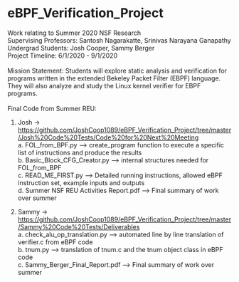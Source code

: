 # eBPF_Verification_Project
Work relating to Summer 2020 NSF Research \
Supervising Professors: Santosh Nagarakatte, Srinivas Narayana Ganapathy \
Undergrad Students: Josh Cooper, Sammy Berger \
Project Timeline: 6/1/2020 - 9/1/2020 \
\
Mission Statement: Students will explore static analysis and verification for programs written in the extended Bekeley Packet Filter (EBPF) language. They will also analyze and study the Linux kernel verifier for EBPF programs.\
\
Final Code from Summer REU:
1.  Josh -> https://github.com/JoshCoop1089/eBPF_Verification_Project/tree/master/Josh%20Code%20Tests/Code%20for%20Next%20Meeting \
    a. FOL_from_BPF.py  --> create_program function to execute a specific list of instructions and produce the results \
    b. Basic_Block_CFG_Creator.py  --> internal structures needed for FOL_from_BPF \
    c. READ_ME_FIRST.py  --> Detailed running instructions, allowed eBPF instruction set, example inputs and outputs \
    d. Summer NSF REU Activities Report.pdf  --> Final summary of work over summer

2.  Sammy -> https://github.com/JoshCoop1089/eBPF_Verification_Project/tree/master/Sammy%20Code%20Tests/Deliverables \
    a. check_alu_op_translation.py  --> automated line by line translation of verifier.c from eBPF code \
    b. tnum.py  --> translation of tnum.c and the tnum object class in eBPF code \
    c. Sammy_Berger_Final_Report.pdf  --> Final summary of work over summer
